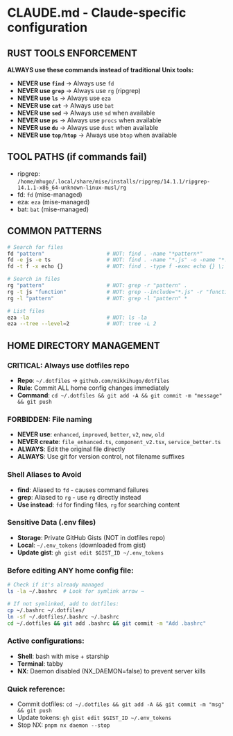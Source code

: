 # CLAUDE.md - Claude-specific configuration

## RUST TOOLS ENFORCEMENT
**ALWAYS use these commands instead of traditional Unix tools:**
- **NEVER use `find`** → Always use `fd`
- **NEVER use `grep`** → Always use `rg` (ripgrep)
- **NEVER use `ls`** → Always use `eza`
- **NEVER use `cat`** → Always use `bat`
- **NEVER use `sed`** → Always use `sd` when available
- **NEVER use `ps`** → Always use `procs` when available
- **NEVER use `du`** → Always use `dust` when available
- **NEVER use `top/htop`** → Always use `btop` when available

## TOOL PATHS (if commands fail)
- ripgrep: `/home/mhugo/.local/share/mise/installs/ripgrep/14.1.1/ripgrep-14.1.1-x86_64-unknown-linux-musl/rg`
- fd: `fd` (mise-managed)
- eza: `eza` (mise-managed)
- bat: `bat` (mise-managed)

## COMMON PATTERNS
```bash
# Search for files
fd "pattern"                    # NOT: find . -name "*pattern*"
fd -e js -e ts                  # NOT: find . -name "*.js" -o -name "*.ts"
fd -t f -x echo {}              # NOT: find . -type f -exec echo {} \;

# Search in files  
rg "pattern"                    # NOT: grep -r "pattern" .
rg -t js "function"             # NOT: grep --include="*.js" -r "function" .
rg -l "pattern"                 # NOT: grep -l "pattern" *

# List files
eza -la                         # NOT: ls -la
eza --tree --level=2            # NOT: tree -L 2
```

## HOME DIRECTORY MANAGEMENT

### CRITICAL: Always use dotfiles repo
- **Repo**: `~/.dotfiles` → `github.com/mikkihugo/dotfiles`
- **Rule**: Commit ALL home config changes immediately
- **Command**: `cd ~/.dotfiles && git add -A && git commit -m "message" && git push`

### FORBIDDEN: File naming
- **NEVER use**: `enhanced`, `improved`, `better`, `v2`, `new`, `old`
- **NEVER create**: `file_enhanced.ts`, `component_v2.tsx`, `service_better.ts`
- **ALWAYS**: Edit the original file directly
- **ALWAYS**: Use git for version control, not filename suffixes

### Shell Aliases to Avoid
- **find**: Aliased to `fd` - causes command failures
- **grep**: Aliased to `rg` - use `rg` directly instead
- **Use instead**: `fd` for finding files, `rg` for searching content

### Sensitive Data (.env files)
- **Storage**: Private GitHub Gists (NOT in dotfiles repo)
- **Local**: `~/.env_tokens` (downloaded from gist)
- **Update gist**: `gh gist edit $GIST_ID ~/.env_tokens`

### Before editing ANY home config file:
```bash
# Check if it's already managed
ls -la ~/.bashrc  # Look for symlink arrow →

# If not symlinked, add to dotfiles:
cp ~/.bashrc ~/.dotfiles/
ln -sf ~/.dotfiles/.bashrc ~/.bashrc
cd ~/.dotfiles && git add .bashrc && git commit -m "Add .bashrc"
```

### Active configurations:
- **Shell**: bash with mise + starship
- **Terminal**: tabby
- **NX**: Daemon disabled (NX_DAEMON=false) to prevent server kills

### Quick reference:
- Commit dotfiles: `cd ~/.dotfiles && git add -A && git commit -m "msg" && git push`
- Update tokens: `gh gist edit $GIST_ID ~/.env_tokens`
- Stop NX: `pnpm nx daemon --stop`